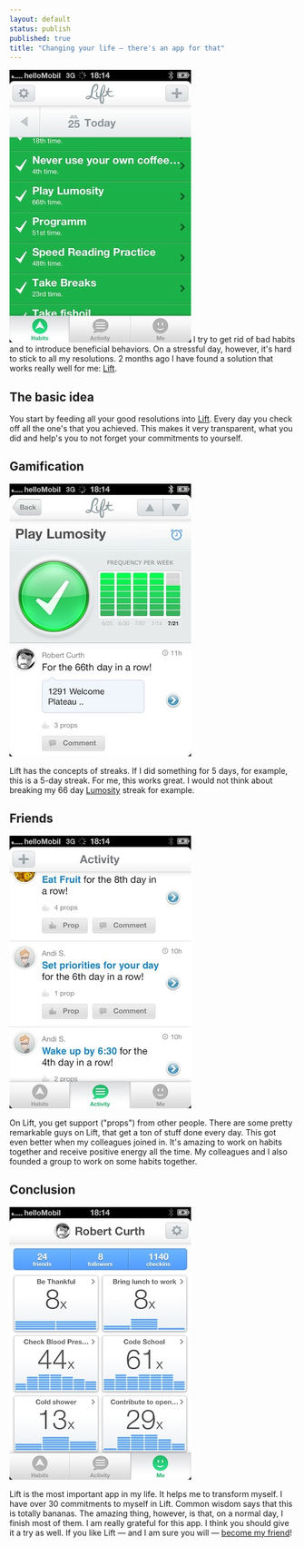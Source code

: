 ```yaml
---
layout: default
status: publish
published: true
title: "Changing your life — there's an app for that"
---
```


![](/assets/images/2013-07/lift_basic_idea.jpg) I try to get rid of bad habits and to introduce beneficial behaviors. On a stressful day, however, it's hard to stick to all my resolutions. 2 months ago I have found a solution that works really well for me: [Lift](https://lift.do/).

## The basic idea

You start by feeding all your good resolutions into [Lift](https://lift.do/). Every day you check off all the one's that you achieved. This makes it very transparent, what you did and help's you to not forget your commitments to yourself.

## Gamification

![](/assets/images/2013-07/lift_gamification.jpg) 

Lift has the concepts of streaks. If I did something for 5 days, for example, this is a 5-day streak. For me, this works great. I would not think about breaking my 66 day [Lumosity](http://www.lumosity.com/) streak for example.

## Friends

![](/assets/images/2013-07/lift_friends.jpg) 

On Lift, you get support ("props") from other people. There are some pretty remarkable guys on Lift, that get a ton of stuff done every day. This got even better when my colleagues joined in. It's amazing to work on habits together and receive positive energy all the time. My colleagues and I also founded a group to work on some habits together.

## Conclusion

![](/assets/images/2013-07/lift_superstar.jpg) 

Lift is the most important app in my life. It helps me to transform myself. I have over 30 commitments to myself in Lift. Common wisdom says that this is totally bananas. The amazing thing, however, is that, on a normal day, I finish most of them. I am really grateful for this app. I think you should give it a try as well. If you like Lift — and I am sure you will — [become my friend](https://coach.me/users/cbafd621538e209c5b95)!